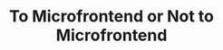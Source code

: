 ---
title: "To Microfrontend or Not to Microfrontend"
slug: "to-microfrontend-or-not-to-microfrontend"
draft: false
is_upcoming: false
event_date: "2023-04-21"
image: "img/resources/microfrontends-react-miami.webp"
name: "To Micro-Frontend or Not to Micro-Frontend 5 Questions to Ask First at React Miami 2023"
description: "Although some may claim microservices are dead, micro-frontends are gaining steam in the React community and amongst frontend developers as a whole. Having applications devoted to small services or specific parts of a website can make it easier and faster to ship updates. However, before choosing to adopt the micro frontend architecture there are questions teams should consider, like how to handle code and dependency duplication and how to ensure consistency across multiple apps. In this talk, I’ll present 5 questions to ask yourself before working with micro-frontends that will help you decide if it’s the optimal solution for your team."
events: ['Conference Talk']
registration_link: 
call_to_action: 
video_link: https://www.youtube.com/embed/u6AIHM7ozQQ?si=uSZZCtByTAHZ7gTS
audio_link: 
categories: ['Video']
presenters: ['Danielle Maxwell']
topics: ['Micro-Frontend', 'React Miami']
aliases: /resources/to-microfrontend-or-not-to-microfrontend
---